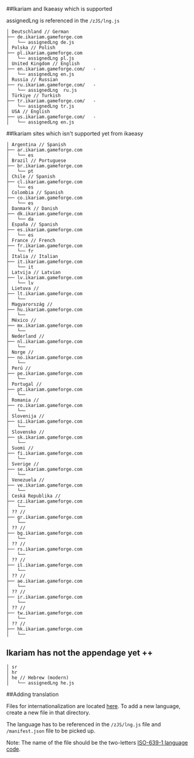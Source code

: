 ##Ikariam and Ikaeasy which is supported

assignedLng is referenced in the `/zJS/lng.js`

```
│ Deutschland // German
├── de.ikariam.gameforge.com
│   └── assignedLng de.js
│ Polska // Polish	
├── pl.ikariam.gameforge.com
│   └── assignedLng pl.js
│ United Kingdom // English
├── en.ikariam.gameforge.com/   -   
│   └── assignedLng en.js
│ Russia // Russian
├── ru.ikariam.gameforge.com/   -   
│   └── assignedLng  ru.js
│ Türkiye // Turkish
├── tr.ikariam.gameforge.com/   -   
│   └── assignedLng tr.js
│ USA // English
├── us.ikariam.gameforge.com/   -   
│   └── assignedLng en.js
```

##Ikariam sites which isn't supported yet from ikaeasy

```
│ Argentina // Spanish
├── ar.ikariam.gameforge.com
│   └── es
│ Brazil // Portuguese
├── br.ikariam.gameforge.com
│   └── pt
│ Chile // Spanish
├── cl.ikariam.gameforge.com
│   └── es
│ Colombia // Spanish
├── co.ikariam.gameforge.com
│   └── es
│ Danmark // Danish
├── dk.ikariam.gameforge.com
│   └── da
│ España // Spanish
├── es.ikariam.gameforge.com
│   └── es
│ France // French
├── fr.ikariam.gameforge.com
│   └── fr
│ Italia // Italian
├── it.ikariam.gameforge.com
│   └── it
│ Latvija // Latvian
├── lv.ikariam.gameforge.com
│   └── lv
│ Lietuva //
├── lt.ikariam.gameforge.com
│   └── 
│ Magyarország //
├── hu.ikariam.gameforge.com
│   └── 
│ México //
├── mx.ikariam.gameforge.com
│   └── 
│ Nederland //
├── nl.ikariam.gameforge.com
│   └── 
│ Norge //
├── no.ikariam.gameforge.com
│   └── 
│ Perú //
├── pe.ikariam.gameforge.com
│   └── 
│ Portugal //
├── pt.ikariam.gameforge.com
│   └── 
│ Romania //
├── ro.ikariam.gameforge.com
│   └── 
│ Slovenija //
├── si.ikariam.gameforge.com
│   └── 
│ Slovensko //
├── sk.ikariam.gameforge.com
│   └── 
│ Suomi //
├── fi.ikariam.gameforge.com
│   └── 
│ Sverige //
├── se.ikariam.gameforge.com
│   └── 
│ Venezuela //
├── ve.ikariam.gameforge.com
│   └── 
│ Ceská Republika //
├── cz.ikariam.gameforge.com
│   └── 
│ ?? //
├── gr.ikariam.gameforge.com
│   └── 
│ ?? //
├── bg.ikariam.gameforge.com
│   └── 
│ ?? //
├── rs.ikariam.gameforge.com
│   └── 
│ ?? //
├── il.ikariam.gameforge.com
│   └── 
│ ?? //
├── ae.ikariam.gameforge.com
│   └── 
│ ?? //
├── ir.ikariam.gameforge.com
│   └── 
│ ?? //
├── tw.ikariam.gameforge.com
│   └── 
│ ?? //
├── hk.ikariam.gameforge.com
│   └── 
```

## Ikariam has not the appendage yet ++

```
│ sr
│ hr
│ he // Hebrew (modern)
│   └── assignedLng he.js
```

##Adding translation

Files for internationalization are located [here](https://github.com/swat-web/IkaEasy/tree/swat/langs). To add a new language, create a new file in that directory.

The language has to be referenced in the `/zJS/lng.js` file and `/manifest.json` file to be picked up.

Note: The name of the file should be the two-letters [ISO-639-1 language code](http://en.wikipedia.org/wiki/List_of_ISO_639-1_codes).
